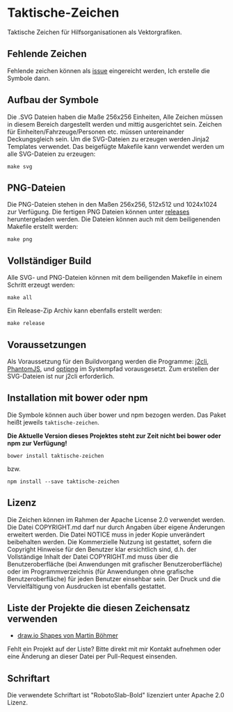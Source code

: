 # Taktische-Zeichen
Taktische Zeichen für Hilfsorganisationen als Vektorgrafiken.

## Fehlende Zeichen
Fehlende zeichen können als [issue](https://github.com/jonas-koeritz/Taktische-Zeichen/issues) eingereicht werden, Ich erstelle die Symbole dann.

## Aufbau der Symbole
Die .SVG Dateien haben die Maße 256x256 Einheiten, Alle Zeichen müssen in diesem Bereich dargestellt werden und mittig ausgerichtet sein.
Zeichen für Einheiten/Fahrzeuge/Personen etc. müssen untereinander Deckungsgleich sein.
Um die SVG-Dateien zu erzeugen werden Jinja2 Templates verwendet. Das beigefügte Makefile kann verwendet werden um alle SVG-Dateien zu erzeugen:

```
make svg
```

## PNG-Dateien
Die PNG-Dateien stehen in den Maßen 256x256, 512x512 und 1024x1024 zur Verfügung. Die fertigen PNG Dateien können unter [releases](https://github.com/jonas-koeritz/Taktische-Zeichen/releases) heruntergeladen werden.
Die Dateien können auch mit dem beiligenenden Makefile erstellt werden:

```
make png
```

## Vollständiger Build
Alle SVG- und PNG-Dateien können mit dem beiligenden Makefile in einem Schritt erzeugt werden:

```
make all
```

Ein Release-Zip Archiv kann ebenfalls erstellt werden:

```
make release
```

## Voraussetzungen
Als Voraussetzung für den Buildvorgang werden die Programme: [j2cli](https://github.com/kolypto/j2cli), [PhantomJS](http://phantomjs.org/), und [optipng](http://optipng.sourceforge.net/) im Systempfad vorausgesetzt. Zum erstellen der SVG-Dateien ist nur j2cli erforderlich.


## Installation mit bower oder npm
Die Symbole können auch über bower und npm bezogen werden. Das Paket heißt jeweils `taktische-zeichen`.

**Die Aktuelle Version dieses Projektes steht zur Zeit nicht bei bower oder npm zur Verfügung!**

```
bower install taktische-zeichen
```
bzw.
```
npm install --save taktische-zeichen
```

## Lizenz
Die Zeichen können im Rahmen der Apache License 2.0 verwendet werden. Die Datei COPYRIGHT.md darf nur durch Angaben über eigene Änderungen erweitert werden.
Die Datei NOTICE muss in jeder Kopie unverändert beibehalten werden.
Die Kommerzielle Nutzung ist gestattet, sofern die Copyright Hinweise für den Benutzer klar ersichtlich sind, d.h. der Vollständige Inhalt der Datei COPYRIGHT.md muss über die Benutzeroberfläche (bei Anwendungen mit grafischer Benutzeroberfläche) oder im Programmverzeichnis (für Anwendungen ohne grafische Benutzeroberfläche) für jeden Benutzer einsehbar sein.
Der Druck und die Vervielfältigung von Ausdrucken ist ebenfalls gestattet.

## Liste der Projekte die diesen Zeichensatz verwenden

* [draw.io Shapes von Martin Böhmer](https://github.com/MartinBoehmer/Taktische-Zeichen-drawio)

Fehlt ein Projekt auf der Liste? Bitte direkt mit mir Kontakt aufnehmen oder eine Änderung an dieser Datei per Pull-Request einsenden.

## Schriftart
Die verwendete Schriftart ist "RobotoSlab-Bold" lizenziert unter Apache 2.0 Lizenz.
